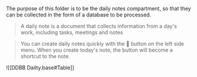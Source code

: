 The purpose of this folder is to be the daily notes compartment, so that they can be collected in the form of a database to be processed.

> A daily note is a document that collects information from a day's work, including tasks, meetings and notes

> You can create daily notes quickly with the 📄 button on the left side menu. When you create today's note, the button will become a shortcut to the note.

![[DDBB Dailty.base#Table]]